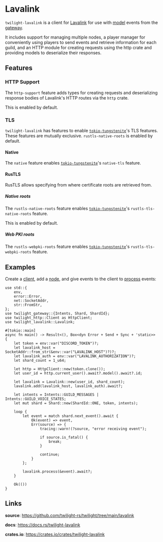 # Lavalink

`twilight-lavalink` is a client for [Lavalink] for use with [model] events from
the [gateway].

It includes support for managing multiple nodes, a player manager for
conveniently using players to send events and retrieve information for each
guild, and an HTTP module for creating requests using the http crate and
providing models to deserialize their responses.

## Features

### HTTP Support

The `http-support` feature adds types for creating requests and deserializing
response bodies of Lavalink's HTTP routes via the `http` crate.

This is enabled by default.

### TLS

`twilight-lavalink` has features to enable [`tokio-tungstenite`]'s TLS features.
These features are mutually exclusive. `rustls-native-roots` is enabled by
default.

#### Native

The `native` feature enables [`tokio-tungstenite`]'s `native-tls` feature.

#### RusTLS

RusTLS allows specifying from where certificate roots are retrieved from.

##### Native roots
The `rustls-native-roots` feature enables [`tokio-tungstenite`]'s
`rustls-tls-native-roots` feature.

This is enabled by default.

##### Web PKI roots

The `rustls-webpki-roots` feature enables [`tokio-tungstenite`]'s
`rustls-tls-webpki-roots` feature.

## Examples

Create a [client], add a [node], and give events to the client to [process]
events:

```rust,no_run
use std::{
    env,
    error::Error,
    net::SocketAddr,
    str::FromStr,
};
use twilight_gateway::{Intents, Shard, ShardId};
use twilight_http::Client as HttpClient;
use twilight_lavalink::Lavalink;

#[tokio::main]
async fn main() -> Result<(), Box<dyn Error + Send + Sync + 'static>> {
    let token = env::var("DISCORD_TOKEN")?;
    let lavalink_host = SocketAddr::from_str(&env::var("LAVALINK_HOST")?)?;
    let lavalink_auth = env::var("LAVALINK_AUTHORIZATION")?;
    let shard_count = 1_u64;

    let http = HttpClient::new(token.clone());
    let user_id = http.current_user().await?.model().await?.id;

    let lavalink = Lavalink::new(user_id, shard_count);
    lavalink.add(lavalink_host, lavalink_auth).await?;

    let intents = Intents::GUILD_MESSAGES | Intents::GUILD_VOICE_STATES;
    let mut shard = Shard::new(ShardId::ONE, token, intents);

    loop {
        let event = match shard.next_event().await {
            Ok(event) => event,
            Err(source) => {
                tracing::warn!(?source, "error receiving event");

                if source.is_fatal() {
                    break;
                }

                continue;
            }
        };

        lavalink.process(&event).await?;
    }

    Ok(())
}
```

## Links

**source**: <https://github.com/twilight-rs/twilight/tree/main/lavalink>

**docs**: <https://docs.rs/twilight-lavalink>

**crates.io**: <https://crates.io/crates/twilight-lavalink>

[RusTLS]: https://crates.io/crates/rustls
[Lavalink]: https://github.com/freyacodes/Lavalink
[client]: https://twilight-rs.github.io/twilight/twilight_lavalink/client/struct.Lavalink.html
[gateway]: ../section_3_gateway.html
[model]: ../section_1_model.html
[node]: https://twilight-rs.github.io/twilight/twilight_lavalink/node/struct.Node.html
[process]: https://twilight-rs.github.io/twilight/twilight_lavalink/client/struct.Lavalink.html#method.process
[`tokio-tungstenite`]: https://crates.io/crates/tokio-tungstenite
